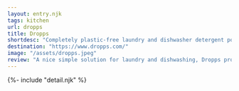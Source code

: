 ```yaml
---
layout: entry.njk
tags: kitchen
url: dropps
title: Dropps
shortdesc: "Completely plastic-free laundry and dishwasher detergent pods"
destination: "https://www.dropps.com/"
image: "/assets/dropps.jpeg"
review: "A nice simple solution for laundry and dishwashing, Dropps provides cleaning pods in cardboard boxes, optionally on subscription or not. They're available in a variety of scents and have options for more sensitive skin and deeper cleaning. Products are also available in bulk to consumers for even better savings on waste and money."
---
```


{%- include "detail.njk" %}

